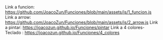 Link a funcion: https://github.com/JoacoZun/Funciones/blob/main/assets/js/1_funcion.js
Link a arrow: https://github.com/JoacoZun/Funciones/blob/main/assets/js/2_arrow.js
Link a pintar: https://joacozun.github.io/Funciones/pintar
Link a 4 colores-Teclado : https://joacozun.github.io/Funciones/4_colores
